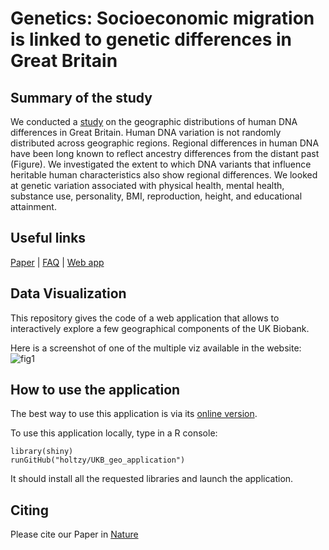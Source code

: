 Genetics: Socioeconomic migration is linked to genetic differences in Great Britain
===================



Summary of the study
--------
We conducted a [study](https://www.nature.com/articles/s41562-019-0757-5) on the geographic distributions of human DNA differences in Great Britain. Human DNA variation is not randomly distributed across geographic regions. Regional differences in human DNA have been long known to reflect ancestry differences from the distant past (Figure). We investigated the extent to which DNA variants that influence heritable human characteristics also show regional differences. We looked at genetic variation associated with physical health, mental health, substance use, personality, BMI, reproduction, height, and educational attainment.


Useful links
--------
[Paper](https://www.nature.com/articles/s41562-019-0757-5) | [FAQ](https://www.scribd.com/document/430555452/Abdellaoui-2019-NHB-faq) | [Web app](https://holtzyan.shinyapps.io/UKB_geo/)



Data Visualization
-----------
This repository gives the code of a web application that allows to interactively explore a few geographical components of the UK Biobank.

Here is a screenshot of one of the multiple viz available in the website:
![fig1](www/Screen_Shot_ShinyCOMO.png)





How to use the application
--------
The best way to use this application is via its [online version](https://holtzyan.shinyapps.io/UKB_geo/).

To use this application locally, type in a R console:

```
library(shiny)
runGitHub("holtzy/UKB_geo_application")
```

It should install all the requested libraries and launch the application.


Citing
--------
Please cite our Paper in [Nature](https://www.nature.com/articles/s41562-019-0757-5)
